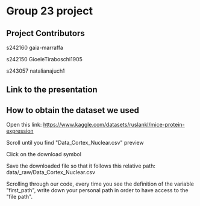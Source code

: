 # Group 23 project

## Project Contributors
s242160 gaia-marraffa

s242150 GioeleTiraboschi1905

s243057 natalianajuch1


## Link to the presentation


## How to obtain the dataset we used
Open this link: https://www.kaggle.com/datasets/ruslankl/mice-protein-expression

Scroll until you find "Data_Cortex_Nuclear.csv" preview

Click on the download symbol 

Save the downloaded file so that it follows this relative path: data/_raw/Data_Cortex_Nuclear.csv

Scrolling through our code, every time you see the definition of the variable "first_path", write down your personal path in order to have access to the "file path".